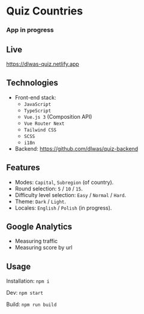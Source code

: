 # Quiz Countries

### App in progress

## Live

https://dlwas-quiz.netlify.app

## Technologies

- Front-end stack:
  - `JavaScript`
  - `TypeScript`
  - `Vue.js 3` (Composition API)
  - `Vue Router Next`
  - `Tailwind CSS`
  - `SCSS`
  - `i18n`
- Backend: https://github.com/dlwas/quiz-backend

## Features

- Modes: `Capital`, `Subregion` (of country).
- Round selection: `5` / `10` / `15`.
- Difficulty level selection: `Easy` / `Normal` / `Hard`.
- Theme: `Dark` / `Light`.
- Locales: `English` / `Polish` (in progress).

## Google Analytics

- Measuring traffic
- Measuring score by url

## Usage

Installation: `npm i`

Dev: `npm start`

Build: `npm run build`
